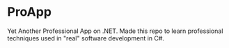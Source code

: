 # ProApp
 Yet Another Professional App on .NET.
 Made this repo to learn professional techniques used in "real" software development in C#.
